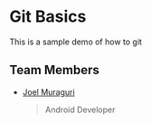 # Git Basics
This is a sample demo of how to git

## Team Members
- [Joel Muraguri](https://github.com/joelmuraguri)
  > Android Developer